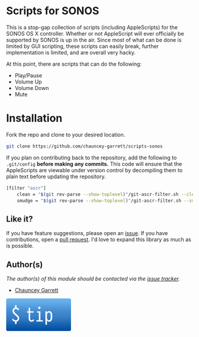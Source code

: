 # Scripts for SONOS

This is a stop-gap collection of scripts (including AppleScripts) for the SONOS OS X controller. Whether or not AppleScript will ever officially be supported by SONOS is up in the air. Since most of what can be done is limited by GUI scripting, these scripts can easily break, further implementation is limited, and are overall very hacky.

At this point, there are scripts that can do the following:

- Play/Pause
- Volume Up
- Volume Down
- Mute

# Installation

Fork the repo and clone to your desired location.

```sh
git clone https://github.com/chauncey-garrett/scripts-sonos
```

If you plan on contributing back to the repository, add the following to `.git/config` **before making any commits.** This code will ensure that the AppleScripts are viewable under version control by decompiling them to plain text before updating the repository.

```sh
[filter "ascr"]
	clean = "$(git rev-parse --show-toplevel)"/git-ascr-filter.sh --clean %f
	smudge = "$(git rev-parse --show-toplevel)"/git-ascr-filter.sh --smudge %f
```

## Like it?

If you have feature suggestions, please open an [issue](https://github.com/chauncey-garrett/scripts-sonos/issues "chauncey-garrett/scripts-sonos/issues"). If you have contributions, open a [pull request](https://github.com/chauncey-garrett/scripts-sonos/pull-request "chauncey-garrett/scripts-sonos/pulls"). I'd love to expand this library as much as is possible.

## Author(s)

*The author(s) of this module should be contacted via the [issue tracker](https://github.com/chauncey-garrett/scripts-sonos/issues "chauncey-garrett/scripts-sonos/issues").*

  - [Chauncey Garrett](https://github.com/chauncey-garrett "chauncey-garrett")

[![](/img/tip.gif)](http://chauncey.io/about/index.html#tip)

